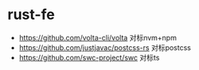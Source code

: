 # rust-fe

- https://github.com/volta-cli/volta 对标nvm+npm
- https://github.com/justjavac/postcss-rs  对标postcss
- https://github.com/swc-project/swc  对标ts
